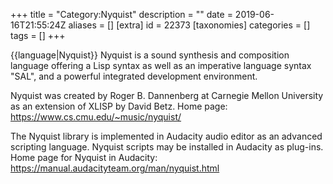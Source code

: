 +++
title = "Category:Nyquist"
description = ""
date = 2019-06-16T21:55:24Z
aliases = []
[extra]
id = 22373
[taxonomies]
categories = []
tags = []
+++

{{language|Nyquist}}
Nyquist is a sound synthesis and composition language offering a Lisp syntax as well as an imperative language syntax "SAL", and a powerful integrated development environment.

Nyquist was created by Roger B. Dannenberg at Carnegie Mellon University as an extension of XLISP by David Betz.
Home page: https://www.cs.cmu.edu/~music/nyquist/

The Nyquist library is implemented in Audacity audio editor as an advanced scripting language. Nyquist scripts may be installed in Audacity as plug-ins.
Home page for Nyquist in Audacity: https://manual.audacityteam.org/man/nyquist.html
